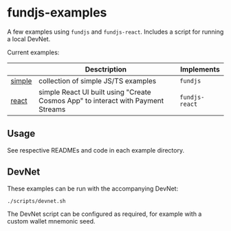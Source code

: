 # fundjs-examples

A few examples using `fundjs` and `fundjs-react`. Includes a script for running a local DevNet.

Current examples:

|                             | Desctription                                                                     | Implements     |
|-----------------------------|----------------------------------------------------------------------------------|----------------|
| [simple](./examples/simple) | collection of simple JS/TS examples                                              | `fundjs`       |
| [react](./examples/react)   | simple React UI built using "Create Cosmos App" to interact with Payment Streams | `fundjs-react` |

## Usage

See respective READMEs and code in each example directory.

## DevNet

These examples can be run with the accompanying DevNet:

```bash
./scripts/devnet.sh
```

The DevNet script can be configured as required, for example with a custom wallet mnemonic seed.
